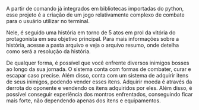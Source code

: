   A partir de comando já integrados em bibliotecas importadas do python,
esse projeto é a criação de um jogo relativamente complexo de combate
para o usuário utilizar no terminal.

  Nele, é seguido uma história em torno de 5 atos em prol da vitória do
protagonista em seu objetivo principal.
  Para mais informações sobre a história, acesse a pasta arquivo e veja
o arquivo resumo, onde detelha como será a resolução da história.

  De qualquer forma, é possível que você enfrente diversos inimigos bosses
ao longo da sua jornada. O sistema conta com formas de combater, curar e 
escapar caso precise. Além disso, conta com um sistema de adquirir itens
de seus inimigos, podendo vender esses itens.
  Adquirir moeda é através da derrota do oponente e vendendo os itens
adquiridos por eles. Além disso, é possível conseguir experiência dos
montros enfrentados, conseguindo ficar mais forte, não dependendo apenas
dos itens e equipamentos.
